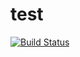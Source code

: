 # test
[![Build Status](https://travis-ci.org/metaxm/test.svg?branch=master)](https://travis-ci.org/metaxm/test)